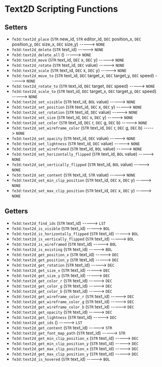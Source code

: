 # Text2D Scripting Functions

## Setters

- `fe3d:text2d_place` (`STR` new_id, `STR` editor_id, `DEC` position_x, `DEC` position_y, `DEC` size_x, `DEC` size_y) -----> `NONE`
- `fe3d:text2d_delete` (`STR` text_id) -----> `NONE`
- `fe3d:text2d_delete_all` () -----> `NONE`
- `fe3d:text2d_move` (`STR` text_id, `DEC` x, `DEC` y) -----> `NONE`
- `fe3d:text2d_rotate` (`STR` text_id, `DEC` value) -----> `NONE`
- `fe3d:text2d_scale` (`STR` text_id, `DEC` x, `DEC` y) -----> `NONE`
- `fe3d:text2d_move_to` (`STR` text_id, `DEC` target_x, `DEC` target_y, `DEC` speed) -----> `NONE`
- `fe3d:text2d_rotate_to` (`STR` text_id, `DEC` target, `DEC` speed) -----> `NONE`
- `fe3d:text2d_scale_to` (`STR` text_id, `DEC` target_x, `DEC` target_y, `DEC` speed) -----> `NONE`
- `fe3d:text2d_set_visible` (`STR` text_id, `BOL` value) -----> `NONE`
- `fe3d:text2d_set_position` (`STR` text_id, `DEC` x, `DEC` y) -----> `NONE`
- `fe3d:text2d_set_rotation` (`STR` text_id, `DEC` value) -----> `NONE`
- `fe3d:text2d_set_size` (`STR` text_id, `DEC` x, `DEC` y) -----> `NONE`
- `fe3d:text2d_set_color` (`STR` text_id, `DEC` r, `DEC` g, `DEC` b) -----> `NONE`
- `fe3d:text2d_set_wireframe_color` (`STR` text_id, `DEC` r, `DEC` g, `DEC` b) -----> `NONE`
- `fe3d:text2d_set_opacity` (`STR` text_id, `DEC` value) -----> `NONE`
- `fe3d:text2d_set_lightness` (`STR` text_id, `DEC` value) -----> `NONE`
- `fe3d:text2d_set_wireframed` (`STR` text_id, `BOL` value) -----> `NONE`
- `fe3d:text2d_set_horizontally_flipped` (`STR` text_id, `BOL` value) -----> `NONE`
- `fe3d:text2d_set_vertically_flipped` (`STR` text_id, `BOL` value) -----> `NONE`
- `fe3d:text2d_set_content` (`STR` text_id, `STR` value) -----> `NONE`
- `fe3d:text2d_set_min_clip_position` (`STR` text_id, `DEC` x, `DEC` y) -----> `NONE`
- `fe3d:text2d_set_max_clip_position` (`STR` text_id, `DEC` x, `DEC` y) -----> `NONE`

## Getters

- `fe3d:text2d_find_ids` (`STR` text_id) -----> `LST`
- `fe3d:text2d_is_visible` (`STR` text_id) -----> `BOL`
- `fe3d:text2d_is_horizontally_flipped` (`STR` text_id) -----> `BOL`
- `fe3d:text2d_is_vertically_flipped` (`STR` text_id) -----> `BOL`
- `fe3d:text2d_is_wireframed` (`STR` text_id) -----> `BOL`
- `fe3d:text2d_is_existing` (`STR` text_id) -----> `BOL`
- `fe3d:text2d_get_position_x` (`STR` text_id) -----> `DEC`
- `fe3d:text2d_get_position_y` (`STR` text_id) -----> `DEC`
- `fe3d:text2d_get_rotation` (`STR` text_id) -----> `DEC`
- `fe3d:text2d_get_size_x` (`STR` text_id) -----> `DEC`
- `fe3d:text2d_get_size_y` (`STR` text_id) -----> `DEC`
- `fe3d:text2d_get_color_r` (`STR` text_id) -----> `DEC`
- `fe3d:text2d_get_color_g` (`STR` text_id) -----> `DEC`
- `fe3d:text2d_get_color_b` (`STR` text_id) -----> `DEC`
- `fe3d:text2d_get_wireframe_color_r` (`STR` text_id) -----> `DEC`
- `fe3d:text2d_get_wireframe_color_g` (`STR` text_id) -----> `DEC`
- `fe3d:text2d_get_wireframe_color_b` (`STR` text_id) -----> `DEC`
- `fe3d:text2d_get_opacity` (`STR` text_id) -----> `DEC`
- `fe3d:text2d_get_lightness` (`STR` text_id) -----> `DEC`
- `fe3d:text2d_get_ids` () -----> `LST`
- `fe3d:text2d_get_content` (`STR` text_id) -----> `STR`
- `fe3d:text2d_get_font_map_path` (`STR` text_id) -----> `STR`
- `fe3d:text2d_get_min_clip_position_x` (`STR` text_id) -----> `DEC`
- `fe3d:text2d_get_min_clip_position_y` (`STR` text_id) -----> `DEC`
- `fe3d:text2d_get_max_clip_position_x` (`STR` text_id) -----> `DEC`
- `fe3d:text2d_get_max_clip_position_y` (`STR` text_id) -----> `DEC`
- `fe3d:text2d_is_hovered` (`STR` text_id) -----> `BOL`
